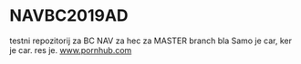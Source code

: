 # NAVBC2019AD

testni repozitorij za BC NAV za hec za MASTER branch bla Samo je car, ker je car. res je.
www.pornhub.com
